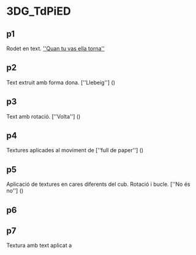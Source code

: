 # 3DG_TdPiED

## p1

Rodet en text. [''Quan tu vas ella torna'']()

## p2

Text extruit amb forma dona. [''Llebeig''] ()

## p3

Text amb rotació. [''Volta''] ()

## p4

Textures aplicades al moviment de [''full de paper''] ()

## p5

Aplicació de textures en cares diferents del cub. Rotació i bucle. [''No és no''] ()

## p6


## p7

Textura amb text aplicat a 
